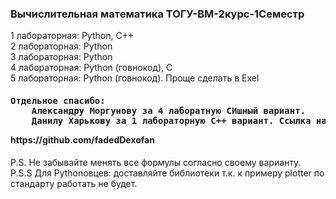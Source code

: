 <h3> Вычислительная математика ТОГУ-ВМ-2курс-1Семестр </h3>

1 лабораторная: Python, C++	<br>
2 лабораторная: Python	<br>
3 лабораторная: Python	<br>
4 лабораторная: Python (говнокод), C	<br>
5 лабораторная: Python (говнокод). Проще сделать в Exel	<br>
<h4>
<pre>
Отдельное спасибо: 
	Александру Моргунову за 4 лаборатную СИшный вариант. 
	Данилу Харькову за 1 лабораторную C++ вариант. Ссылка на его GitHub:</pre>  https://github.com/fadedDexofan  </h4>

</h4>

P.S. Не забывайте менять все формулы согласно своему варианту. <br>
P.S.S Для Pythonовцев: доставляйте библиотеки т.к. к примеру plotter по стандарту работать не будет.


